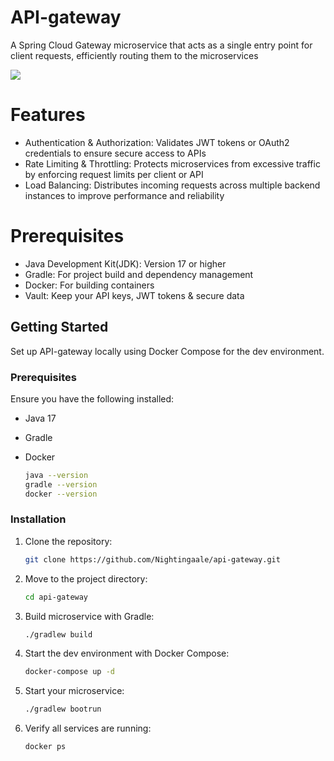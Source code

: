 # API-gateway
A Spring Cloud Gateway microservice that acts as a single entry point for client requests, efficiently routing them to the microservices
<p align="left">
  <img src="https://skillicons.dev/icons?i=java,spring,docker,gradle,git"/>
</p>

# Features

- Authentication & Authorization: Validates JWT tokens or OAuth2 credentials to ensure secure access to APIs
- Rate Limiting & Throttling: Protects microservices from excessive traffic by enforcing request limits per client or API
- Load Balancing: Distributes incoming requests across multiple backend instances to improve performance and reliability

# Prerequisites
- Java Development Kit(JDK): Version 17 or higher
- Gradle: For project build and dependency management
- Docker: For building containers
- Vault: Keep your API keys, JWT tokens & secure data

## Getting Started

Set up API-gateway locally using Docker Compose for the dev environment.

### Prerequisites

Ensure you have the following installed:
- Java 17
- Gradle
- Docker
  
  ```sh
  java --version
  gradle --version
  docker --version
  ```

### Installation

1. Clone the repository:
   ```sh
   git clone https://github.com/Nightingaale/api-gateway.git
   ```
2. Move to the project directory:
   ```sh
   cd api-gateway
   ```
3. Build microservice with Gradle:
    ```sh
   ./gradlew build
   ```
4. Start the dev environment with Docker Compose:
   ```sh
   docker-compose up -d
   ```
5. Start your microservice:
   ```sh
   ./gradlew bootrun
   ```
6. Verify all services are running:
   ```sh
   docker ps
   ```
